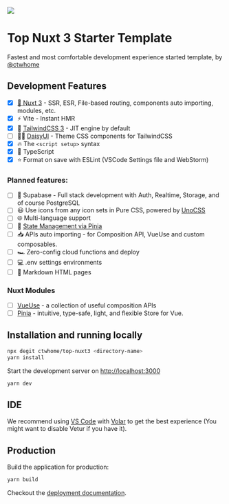 ![](https://user-images.githubusercontent.com/4195550/147338199-cff47e80-f05c-4b3d-afe0-1c7b8aad08e4.png)

# Top Nuxt 3 Starter Template

Fastest and most comfortable development experience started template, by [@ctwhome](https://github.com/ctwhome)

## Development Features

*   [x] [💚 Nuxt 3](https://v3.nuxtjs.org) - SSR, ESR, File-based routing, components auto importing, modules, etc.
*   [x] ⚡️ Vite - Instant HMR
*   [x] 🎨 [TailwindCSS 3](https://tailwindcss.com/) - JIT engine by default
*   [ ] 👩‍🎨 [DaisyUI](https://daisyui.com) - Theme CSS components for TailwindCSS
*   [x] 🔥 The `<script setup>` syntax
*   [x] 🦾 TypeScript
*   [x] ⭐️ Format on save with ESLint (VSCode Settings file and WebStorm)

### Planned features:

*   [ ] 🐘 Supabase - Full stack development with Auth, Realtime, Storage, and of course PostgreSQL
*   [ ] 😃 Use icons from any icon sets in Pure CSS, powered by [UnoCSS](https://github.com/antfu/unocss)
*   [ ] 🌐 Multi-language support
*   [ ] 🍍 [State Management via Pinia](https://pinia.esm.dev/)
*   [ ] 📥 APIs auto importing - for Composition API, VueUse and custom composables.
*   [ ] 🏎 Zero-config cloud functions and deploy
*   [ ] 💻 .env settings environments
*   [ ] 📄 Markdown HTML pages

### Nuxt Modules

*   [ ] [VueUse](https://github.com/vueuse/vueuse) - a collection of useful composition APIs
*   [ ] [Pinia](https://pinia.esm.dev/) - intuitive, type-safe, light, and flexible Store for Vue.

## Installation and running locally

```bash
npx degit ctwhome/top-nuxt3 <directory-name>
yarn install
```

Start the development server on [http://localhost:3000](http://localhost:3000)

```bash
yarn dev
```

## IDE

We recommend using [VS Code](https://code.visualstudio.com/) with [Volar](https://github.com/johnsoncodehk/volar) to get the best experience (You might want to disable Vetur if you have it).

## Production

Build the application for production:

```bash
yarn build
```

Checkout the [deployment documentation](https://v3.nuxtjs.org/docs/deployment).

